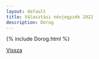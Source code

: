 ```yaml
---
layout: default
title: Választási névjegyzék 2022
description: Dorog
---
```


{% include Dorog.html %}

[Vissza](./)